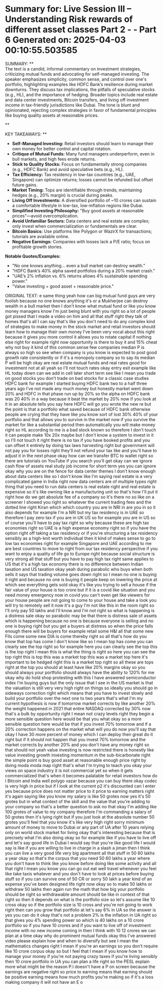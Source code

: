 Summary for: Live Session III – Understanding Risk rewards of different asset classes Part 2 - - Part 6
Generated on: 2025-04-03 00:10:55.503585
==================================================

SUMMARY:
**  
The text is a candid, informal commentary on investment strategies, criticizing mutual funds and advocating for self-managed investing. The speaker emphasizes simplicity, common sense, and control over one's portfolio, highlighting examples like HDFC Bank’s resilience during market downturns. They discuss tax implications, the pitfalls of speculative stocks (e.g., HL), and the importance of hedging. Broader topics include real estate and data center investments, Bitcoin transfers, and living off investment income in tax-friendly jurisdictions like Dubai. The tone is blunt and opinionated, rejecting complex strategies in favor of fundamental principles like buying quality assets at reasonable prices.

**

KEY TAKEAWAYS:
**  
- **Self-Managed Investing:** Retail investors should learn to manage their own money for better control and capital rotation.  
- **Critique of Mutual Funds:** Many fund managers underperform, even in bull markets, and high fees erode returns.  
- **Stick to Quality Stocks:** Focus on fundamentally strong companies (e.g., HDFC Bank) and avoid speculative bets (e.g., HL).  
- **Tax Efficiency:** Tax residency in low-tax countries (e.g., UAE, Singapore) can optimize returns; losses cannot be refunded but offset future gains.  
- **Market Timing:** Tops are identifiable through trends; maintaining hedges (e.g., 20% margin) is crucial during peaks.  
- **Living Off Investments:** A diversified portfolio of ~10 crores can sustain a comfortable lifestyle in low-tax, low-inflation regions like Dubai.  
- **Simplified Investing Philosophy:** "Buy good assets at reasonable prices"—avoid overcomplication.  
- **Avoid Unfamiliar Sectors:** Data centers and real estate are complex; only invest when commercialization or fundamentals are clear.  
- **Bitcoin Basics:** Use platforms like Polygon or WazirX for transactions; tutorials are available online.  
- **Negative Earnings:** Companies with losses lack a P/E ratio; focus on profitable growth stories.  

**Notable Quotes/Examples:**  
- "No one knows anything... even a bull market can destroy wealth."  
- "HDFC Bank’s 40% alpha saved portfolios during a 20% market crash."  
- "UAE’s 2% inflation vs. 6% returns allows 4% sustainable spending power."  
- "Value investing = good asset + reasonable price."

ORIGINAL TEXT:
e same thing yeah how can big mutual fund guys are very foolish because no one knows anything it's or a Mukherjee can destroy wealth in a bull market then I don't know what mutual fund or like you know money managers know I'm just being blunt with you right so a lot of people got pissed that I made a video on him and all that stuff right they talk of homes that's all I can say that's like you don't need to do any complex kind of strategies to make money in the stock market and retail investors should learn how to manage their own money I've been very vocal about this right because it gives you more control it allows you to rotate capital if nothing else right for example right now opportunity is there to buy it and 15% cheat why not buy it kind of this common sense few companies median P is always so high so see when company is you know is expected to post good growth rate consistently or if it's a monopoly company so to say its median P will be high okay are real estate mutual funds and real rates good for investment not at all yeah so I'll not touch rates okay entry exit example like HL today down can we add in cell later short term see like I mean you trade on good stocks you don't trade on bad stocks for a classic case studies HDFC bank for example I started buying HDFC bank two to a half three years ago I've not made any much money but honestly market went down 20% and HDFC in that phase run up by 20% so the alpha on HDFC bank was 20 40% in a way because it beat the market by 20% now if you look at it in an absolute tells you say here HDFC will go you wrote the new re but the point is that a portfolio what saved because of HDFC bank otherwise people are crying that they have like you know sort of lost 30% 40% of your portfolio and that allows you to survive in the market now if you survive the market for like a substantial period then automatically you will make money right so HL according to me is a bad stock known so therefore I don't touch it can people make 10x 20x maybe but I don't know a system to invest in it so I'll not touch it right there is no tax if you have booked profits and you can offset it entirely by doing tax laws harvesting right but government will not pay you for losses right they'll not refund your tax like and you'll have to adjust it in the next phase okay how can we transfer BTC to wallet right so there are tutorials on YouTube if you search you'll get okay can we ignore cash flow of assets real study job income for short term yes you can ignore okay why you are on the fence for data center themes I don't know enough about data centers like so I don't know like I'm saying real estate is a very complicated game in India right now data centers are of multiple types right thing that you need to run data centers is real estate right and real estate is expensive so it's like owning like a manufacturing unit so that's how I'll put it right how do we get absolute fee of a company so it's there no so like on a screener I showed you right so whatever the current trading fees and the dotted line right Kiran which which country you are in NRI in are you in so it also depends for example I'm a NRI but my tax residency is in UAE so therefore I pay zero tax if you are in UK US so for example you are in US so of course you'll have to pay tax right so why because these are high tax economies right so UAE is a high expense economy right so if you have the option right off taking a tax residency or if you're structuring a tax residency sensibly as a high-knit worth individual then it kind of makes sense to go to low tax economies right for example Singapore and UAE according to me are best countries to move to right from our tax residency perspective if you want to enjoy a quality of life go to Europe right because social structure is very strong all that stuff but you have to pay high tax right same applies to US that it's a high tax economy there is no difference between Indian taxation and US taxation okay yeah during parabolic who buys when both sells it says that trading volume goes down right so I mean no one is buying it right and because no one is buying it people keep on lowering the price at which see everything gets sold okay it's like you trying to sell a house if the fair value of your house is too crore but if it is a covid like situation and you need money emergency now in covid you can't even get like viewers for your house people are not going to come to your house and take a look you will try to remotely sell it now it's a guy I'm not like this in the room right so I'll only pay 50 lakhs and I'll know and I'm not right so what is happening is a distress sale okay so parabolic may be that there is distress sale of assets which is happening because no one is because everyone is selling and no one is buying right but you get a buyers at distress so when the price falls enough there will be buyers for example retail some H&I all that some new FIIs come some new DIA is come thereby right so all that's how do you know that top has come I don't know like so I mean top has come you can clearly see the top right so for example here you can clearly see the top this is the top right I mean this is what the thing is right so here you can see the top right this is top this was a market top this was a market top here it's important to be hedged right this is a market top right so all these are tops right at the top you should at least have like 20% margins okay so you should always your portfolio should always have the ability to 120% for me okay why do hold shop protesting with this I have answered semiconductor index I'm buying guys but the only issue that I see in the US market is that the valuation is still very very high right on things so ideally you should go in sideways correction right which means that you have to invest slowly and build your portfolio over the next one to two years that's what I'm my current hypothesis is now if tomorrow market corrects by like another 20% the weight happened in 2021 that entire NASDAQ corrected by 30% now that's a bulk by opportunity right I mean not crazy levels right they begin a more sensible question here would be that you what okay so a more sensible question here would be that if you invest 70% tomorrow and if a 20% correction happens on the market what will you do now you'll say that okay I have 30 more percent of money which I can deploy then great do it right but if it should not happen that you invest 70% tomorrow and the market corrects by another 20% and you don't have any money right so that should not yeah value investing is now restricted there is honestly like value investing growth investing momentum in the sub-bicarbonate right the simple point is buy good asset at reasonable enough price right by doing moda moda map right that's what I'm trying to teach you okay your views on space industry it is not commercial yet so when it gets commercialized that's when it becomes palatable for retail investors how do I Bitcoin and India well polygo vazar because you can buy there okay codec is very high in price but if I look at the current p2 it's discounted can I enter yes because price does not matter price to it price to earning matters right it's again saying like you know my salary is like 50 grotes now yes it's 50 grotes but in what context of the skill and the value that you're adding to your company so that's a better question to ask no that okay I'm adding like 100 grotes of value to my company therefore I'm commanding a salary of 50 grotes then it's lying right but if you just look at the absolute number 50 grotes you'll feel that you know it's like very high right sorry minimum amount of money to move to Dubai or any part of UA after 10 years relying only on world stock market for living okay that's interesting because that is precisely what I'm also doing okay so for example like if you have to live off and let's say good life in Dubai I would say that you're like good life I would say is like if you are willing to live in charge in a slash a jiman then I think you can live a very good life very big apartment all that stuff in 50 60 lakhs a year okay so that's the corpus that you need 50 60 lakhs a year where you don't have to think like you know before doing like some activity and all that right I mean you know you can go out eat well travel whenever you feel like take taxis whatever and you don't have to look at prices before buying stuff so if you can survive one of 50 CR or sorry 50 lakh a year kind of an expense you've been designed life right now okay so to make 50 lakhs or withdraw 50 lakhs then again run the math that how big your portfolio should be right so withdrawable amount should be like in context of that right so then it depends on what is the portfolio size so let's assume like 10 cross okay so if the portfolio size is 10 cross and you're not going to work right then can you grow that portfolio at let's say 6% in UA so the answer is yes you can do it okay that's not a problem 2% is the inflation in UA right so that gives you 4% spending power so which is 40 lakhs on a 10 crore portfolio so if you have 10 crores and if you want to live off of investment income with no new income coming in then I think with 10 12 crores we can plan at a time okay why do prominent mutual funds okay this I've answered video please explain how and when to diversify but see I mean the mathematics changes right I mean if you're an earnings so you don't require like 10 crore corpus okay so but I feel that I mean if you know how to manage your money if you're not paying crazy taxes if you're living sensibly then 10 crore portfolio in UA you can plan a life right so the PESL explain more what might be the reason P.I doesn't have a P on screen because the earnings are negative right so price to earning means that earning should be positive earning means how much profits you're making so if it's a loss making company it will not have an E o